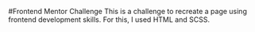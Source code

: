 #Frontend Mentor Challenge
This is a challenge to recreate a page using frontend development skills. For this, I used HTML and SCSS.
